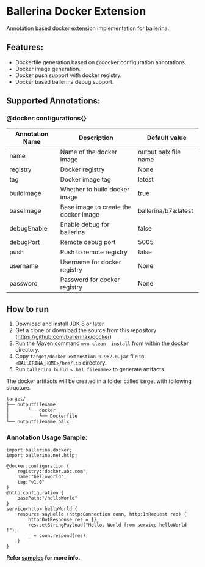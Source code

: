 # Ballerina Docker Extension
 
Annotation based docker extension implementation for ballerina. 

## Features:
- Dockerfile generation based on @docker:configuration annotations. 
- Docker image generation. 
- Docker push support with docker registry.
- Docker based ballerina debug support. 

## Supported Annotations:

### @docker:configurations{}
|**Annotation Name**|**Description**|**Default value**|
|--|--|--|
|name|Name of the docker image|output balx file name|
|registry|Docker registry|None|
|tag|Docker image tag|latest|
|buildImage|Whether to build docker image|true|
|baseImage|Base image to create the docker image|ballerina/b7a:latest|
|debugEnable|Enable debug for ballerina|false|
|debugPort|Remote debug port|5005|
|push|Push to remote registry|false|
|username|Username for docker registry|None|
|password|Password for docker registry|None|


## How to run

1. Download and install JDK 8 or later
2. Get a clone or download the source from this repository (https://github.com/ballerinax/docker)
3. Run the Maven command ``mvn clean  install`` from within the docker directory.
4. Copy ``target/docker-extenstion-0.962.0.jar`` file to ``<BALLERINA_HOME>/bre/lib`` directory.
5. Run ``ballerina build <.bal filename>`` to generate artifacts.

The docker artifacts will be created in a folder called target with following structure.
```bash
target/
├── outputfilename
│   	└── docker
│	      	└── Dockerfile
└── outputfilename.balx
```

### Annotation Usage Sample:
```ballerina
import ballerina.docker;
import ballerina.net.http;

@docker:configuration {
    registry:"docker.abc.com",
    name:"helloworld",
    tag:"v1.0"
}
@http:configuration {
    basePath:"/helloWorld"
}
service<http> helloWorld {
    resource sayHello (http:Connection conn, http:InRequest req) {
        http:OutResponse res = {};
        res.setStringPayload("Hello, World from service helloWorld !");
        _ = conn.respond(res);
    }
}
```
**Refer [samples](samples) for more info.**